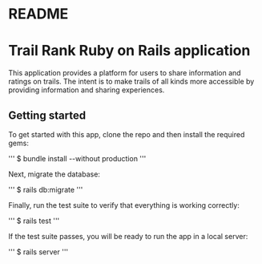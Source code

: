 # README

# Trail Rank Ruby on Rails application

This application provides a platform for users
to share information and ratings on trails. The
intent is to make trails of all kinds more
accessible by providing information and sharing
experiences.

## Getting started

To get started with this app, clone the repo
and then install the required gems:

'''
$ bundle install --without production
'''

Next, migrate the database:

'''
$ rails db:migrate
'''

Finally, run the test suite to verify that
everything is working correctly:

'''
$ rails test
'''

If the test suite passes, you will be ready
to run the app in a local server:

'''
$ rails server
'''
